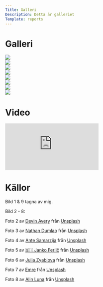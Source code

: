 ```yaml
---
Title: Galleri
Description: Detta är galleriet
Template: reports
---
```


# Galleri

<div class="row">
  <div class="col-flex-content">
    <a href="%assets_url%/img/gallery/cafecito.jpg" target="_blank">
    <picture>
    <source media="(min-width: 768px)" srcset="image/gallery/cafecito.jpg?h=400&w=400&aro&crop-to-fit">
    <source media="(max-width: 767.99px)" srcset="image/gallery/cafecito.jpg?h=550&w=550&aro&crop-to-fit">
      <img src="image/gallery/cafecito.jpg?h=350&w=350&aro&crop-to-fit">
    </picture>
    </a>
  </div>
  <div class="col-flex-content">
    <a href="%assets_url%/img/gallery/devin-avery-5iRgh_G0eRY-unsplash.jpg" target="_blank">
    <picture>
    <source media="(min-width: 768px)" srcset="image/gallery/devin-avery-5iRgh_G0eRY-unsplash.jpg?h=400&w=400&crop-to-fit">
    <source media="(max-width: 767.99px)" srcset="image/gallery/devin-avery-5iRgh_G0eRY-unsplash.jpg?h=550&w=550&crop-to-fit">
      <img src="image/gallery/devin-avery-5iRgh_G0eRY-unsplash.jpg?h=350&w=350&crop-to-fit">
    </picture>
    </a>
  </div>
  <div class="col-flex-content">
    <a href="%assets_url%/img/gallery/nathan-dumlao-nBJHO6wmRWw-unsplash.jpg" target="_blank">
    <picture>
    <source media="(min-width: 768px)" srcset="image/gallery/nathan-dumlao-nBJHO6wmRWw-unsplash.jpg?h=400&w=400&crop-to-fit">
    <source media="(max-width: 767.99px)" srcset="image/gallery/nathan-dumlao-nBJHO6wmRWw-unsplash.jpg?h=550&w=550&crop-to-fit">
      <img src="image/gallery/nathan-dumlao-nBJHO6wmRWw-unsplash.jpg?h=350&w=350&crop-to-fit">
    </picture>
    </a>
  </div>
</div>

<div class="row">
  <div class="col-flex-content">
    <a href="%assets_url%/img/gallery/ante-samarzija-lsmu0rUhUOk-unsplash.jpg" target="_blank">
    <picture>
  <source media="(min-width: 768px)" srcset="image/gallery/ante-samarzija-lsmu0rUhUOk-unsplash.jpg?h=400&w=400&crop-to-fit">
  <source media="(max-width: 767.99px)" srcset="image/gallery/ante-samarzija-lsmu0rUhUOk-unsplash.jpg?h=550&w=550&crop-to-fit">
      <img src="image/gallery/ante-samarzija-lsmu0rUhUOk-unsplash.jpg?h=350&w=350&crop-to-fit">
    </picture>
    </a>
  </div>

  <div class="col-flex-content">
    <a href="%assets_url%/img/gallery/janko-ferlic-h9Iq22JJlGk-unsplash.jpg" target="_blank">
    <picture>
    <source media="(min-width: 768px)" srcset="image/gallery/janko-ferlic-h9Iq22JJlGk-unsplash.jpg?h=400&w=400&crop-to-fit">
    <source media="(max-width: 767.99px)" srcset="image/gallery/janko-ferlic-h9Iq22JJlGk-unsplash.jpg?h=550&w=550&crop-to-fit">
      <img src="image/gallery/janko-ferlic-h9Iq22JJlGk-unsplash.jpg?h=350&w=350&crop-to-fit">
    </picture>
    </a>
  </div>

  <div class="col-flex-content">
    <a href="%assets_url%/img/gallery/julia-zyablova-EwaJbJvS9io-unsplash.jpg" target="_blank">
    <picture>
    <source media="(min-width: 768px)" srcset="image/gallery/julia-zyablova-EwaJbJvS9io-unsplash.jpg?h=400&w=400&crop-to-fit">
    <source media="(max-width: 767.99px)" srcset="image/gallery/julia-zyablova-EwaJbJvS9io-unsplash.jpg?h=550&w=550&crop-to-fit">
    <img src="image/gallery/julia-zyablova-EwaJbJvS9io-unsplash.jpg?h=350&w=350&crop-to-fit">
    </picture>
    </a>
  </div>
</div>

<div class="row">
  <div class="col-flex-content">
    <a href="%assets_url%/img/gallery/emre-NZMeJsrMC8U-unsplash.jpg" target="_blank">
    <picture>
    <source media="(min-width: 768px)" srcset="image/gallery/emre-NZMeJsrMC8U-unsplash.jpg?h=400&w=400&crop-to-fit">
    <source media="(max-width: 767.99px)" srcset="image/gallery/emre-NZMeJsrMC8U-unsplash.jpg?h=550&w=550&crop-to-fit">
      <img src="image/gallery/emre-NZMeJsrMC8U-unsplash.jpg?h=350&w=350&crop-to-fit">
    </picture>
  </a>
  </div>

  <div class="col-flex-content">
    <a href="%assets_url%/img/gallery/alin-luna-t4bpI1lXVH0-unsplash.jpg" target="_blank">
    <picture>
    <source media="(min-width: 768px)" srcset="image/gallery/alin-luna-t4bpI1lXVH0-unsplash.jpg?h=400&w=400&crop-to-fit">
    <source media="(max-width: 767.99px)" srcset="image/gallery/alin-luna-t4bpI1lXVH0-unsplash.jpg?h=550&w=550&crop-to-fit">
      <img src="image/gallery/alin-luna-t4bpI1lXVH0-unsplash.jpg?h=350&w=350&crop-to-fit">
    </picture>
    </a>
  </div>

  <div class="col-flex-content">
    <a href="%assets_url%/img/gallery/funchal.jpg" target="_blank">
    <picture>
    <source media="(min-width: 768px)" srcset="image/gallery/funchal.jpg?h=400&w=400&crop-to-fit">
    <source media="(max-width: 767.99px)" srcset="image/gallery/funchal.jpg?h=550&w=550&crop-to-fit">
      <img src="image/gallery/funchal.jpg?h=350&w=350&crop-to-fit" alt="">
    </picture>
    </a>
  </div>
</div>

# Video

<div class="embed-container">
  <iframe src="https://www.youtube.com/embed/UO2dh0gibH8?si=VmideRG6JC-iAXwO" title="YouTube video player" frameborder="0" allow="accelerometer; autoplay; clipboard-write; encrypted-media; gyroscope; picture-in-picture; web-share" allowfullscreen>
  </iframe>
</div>

# Källor

Bild 1 & 9 tagna av mig.

Bild 2 - 8:

Foto 2 av [Devin Avery](https://unsplash.com/@devintavery?utm_content=creditCopyText&utm_medium=referral&utm_source=unsplash) från [Unsplash](https://unsplash.com/photos/time-lapse-photography-of-coffee-on-cup-5iRgh_G0eRY?utm_content=creditCopyText&utm_medium=referral&utm_source=unsplash)

Foto 3 av [Nathan Dumlao](https://unsplash.com/@nate_dumlao?utm_content=creditCopyText&utm_medium=referral&utm_source=unsplash) från [Unsplash](https://unsplash.com/photos/white-ceramic-mug-filled-with-coffee-nBJHO6wmRWw?utm_content=creditCopyText&utm_medium=referral&utm_source=unsplash)

Foto 4 av [Ante Samarzija](https://unsplash.com/@antesamarzija?utm_content=creditCopyText&utm_medium=referral&utm_source=unsplash) från [Unsplash](https://unsplash.com/photos/white-ceramic-teacup-with-coffee-beans-lsmu0rUhUOk?utm_content=creditCopyText&utm_medium=referral&utm_source=unsplash)

Foto 5 av [🇸🇮 Janko Ferlič](https://unsplash.com/@itfeelslikefilm?utm_content=creditCopyText&utm_medium=referral&utm_source=unsplash) från [Unsplash](https://unsplash.com/photos/brown-coffee-beans-beside-white-ceramic-mug-h9Iq22JJlGk?utm_content=creditCopyText&utm_medium=referral&utm_source=unsplash)

Foto 6 av [Julia Zyablova](https://unsplash.com/@foyu?utm_content=creditCopyText&utm_medium=referral&utm_source=unsplash) från [Unsplash](https://unsplash.com/photos/brown-and-white-chocolate-bar-EwaJbJvS9io?utm_content=creditCopyText&utm_medium=referral&utm_source=unsplash)

Foto 7 av [Emre](https://unsplash.com/@reo?utm_content=creditCopyText&utm_medium=referral&utm_source=unsplash) från [Unsplash](https://unsplash.com/photos/cup-of-coffee-on-white-ceramic-saucer-NZMeJsrMC8U?utm_content=creditCopyText&utm_medium=referral&utm_source=unsplash)

Foto 8 av [Alin Luna](https://unsplash.com/@alin_luna?utm_content=creditCopyText&utm_medium=referral&utm_source=unsplash) från [Unsplash](https://unsplash.com/photos/white-ceramic-mug-with-coffee-t4bpI1lXVH0?utm_content=creditCopyText&utm_medium=referral&utm_source=unsplash)